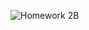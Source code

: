 ![Homework 2B](https://github.com/SmayanaReddy/SEGroup39/actions/workflows/python-app.yml/badge.svg)
